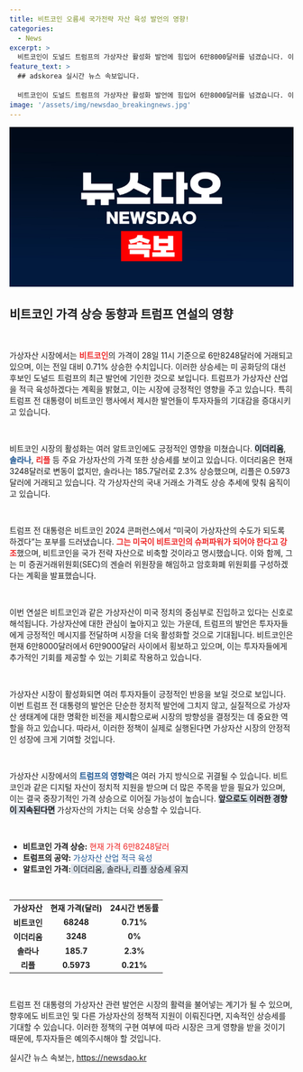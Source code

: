 ```yaml
---
title: 비트코인 오름세 국가전략 자산 육성 발언의 영향!
categories:
  - News
excerpt: >
  비트코인이 도널드 트럼프의 가상자산 활성화 발언에 힘입어 6만8000달러를 넘겼습니다. 이더리움, 솔라나, 리플도 상승세를 타며 시장이 활기를 띠고 있습니다. 트럼프 전 대통령의 발언이 암호화폐의 미래를 밝히고 있습니다.
feature_text: >
  ## adskorea 실시간 뉴스 속보입니다.

  비트코인이 도널드 트럼프의 가상자산 활성화 발언에 힘입어 6만8000달러를 넘겼습니다. 이더리움, 솔라나, 리플도 상승세를 타며 시장이 활기를 띠고 있습니다. 트럼프 전 대통령의 발언이 암호화폐의 미래를 밝히고 있습니다.
image: '/assets/img/newsdao_breakingnews.jpg'
---
```


<p><img src="/assets/img/newsdao_breakingnews.jpg" alt="adskorea 속보" /></p>

<h2 data-ke-size="size26">비트코인 가격 상승 동향과 트럼프 연설의 영향</h2>

<p data-ke-size="size16">&nbsp;</p>

<p>가상자산 시장에서는 <b><span style="color: #ee2323;">비트코인</span></b>의 가격이 28일 11시 기준으로 6만8248달러에 거래되고 있으며, 이는 전일 대비 0.71% 상승한 수치입니다. 이러한 상승세는 미 공화당의 대선 후보인 도널드 트럼프의 최근 발언에 기인한 것으로 보입니다. 트럼프가 가상자산 산업을 적극 육성하겠다는 계획을 밝혔고, 이는 시장에 긍정적인 영향을 주고 있습니다. 특히 트럼프 전 대통령이 비트코인 행사에서 제시한 발언들이 투자자들의 기대감을 증대시키고 있습니다.</p>

<p data-ke-size="size16">&nbsp;</p>

<p>비트코인 시장의 활성화는 여러 알트코인에도 긍정적인 영향을 미쳤습니다. <b><span style="background-color: #21538527;">이더리움</span></b>, <b><span style="color: #1a5490;">솔라나</span></b>, <b><span style="color: #ee2323;">리플</span></b> 등 주요 가상자산의 가격 또한 상승세를 보이고 있습니다. 이더리움은 현재 3248달러로 변동이 없지만, 솔라나는 185.7달러로 2.3% 상승했으며, 리플은 0.5973달러에 거래되고 있습니다. 각 가상자산의 국내 거래소 가격도 상승 추세에 맞춰 움직이고 있습니다.</p>

<p data-ke-size="size16">&nbsp;</p>

<p>트럼프 전 대통령은 비트코인 2024 콘퍼런스에서 “미국이 가상자산의 수도가 되도록 하겠다”는 포부를 드러냈습니다. <b><span style="color: #ee2323;">그는 미국이 비트코인의 슈퍼파워가 되어야 한다고 강조</span></b>했으며, 비트코인을 국가 전략 자산으로 비축할 것이라고 명시했습니다. 이와 함께, 그는 미 증권거래위원회(SEC)의 겐슬러 위원장을 해임하고 암호화폐 위원회를 구성하겠다는 계획을 발표했습니다.</p>

<p data-ke-size="size16">&nbsp;</p>

<p>이번 연설은 비트코인과 같은 가상자산이 미국 정치의 중심부로 진입하고 있다는 신호로 해석됩니다. 가상자산에 대한 관심이 높아지고 있는 가운데, 트럼프의 발언은 투자자들에게 긍정적인 메시지를 전달하며 시장을 더욱 활성화할 것으로 기대됩니다. 비트코인은 현재 6만8000달러에서 6만9000달러 사이에서 횡보하고 있으며, 이는 투자자들에게 추가적인 기회를 제공할 수 있는 기회로 작용하고 있습니다.</p>

<p data-ke-size="size16">&nbsp;</p>

<p>가상자산 시장이 활성화되면 여러 투자자들이 긍정적인 반응을 보일 것으로 보입니다. 이번 트럼프 전 대통령의 발언은 단순한 정치적 발언에 그치지 않고, 실질적으로 가상자산 생태계에 대한 명확한 비전을 제시함으로써 시장의 방향성을 결정짓는 데 중요한 역할을 하고 있습니다. 따라서, 이러한 정책이 실제로 실행된다면 가상자산 시장의 안정적인 성장에 크게 기여할 것입니다.</p>

<p data-ke-size="size16">&nbsp;</p>

<p>가상자산 시장에서의 <b><span style="color: #1a5490;">트럼프의 영향력</span></b>은 여러 가지 방식으로 귀결될 수 있습니다. 비트코인과 같은 디지털 자산이 정치적 지원을 받으며 더 많은 주목을 받을 필요가 있으며, 이는 결국 중장기적인 가격 상승으로 이어질 가능성이 높습니다. <b><span style="background-color: #21538527;">앞으로도 이러한 경향이 지속된다면</span></b> 가상자산의 가치는 더욱 상승할 수 있습니다.</p>

<p data-ke-size="size16">&nbsp;</p>

<ul>
    <li><b>비트코인 가격 상승:</b><span style="color: #ee2323;"> 현재 가격 6만8248달러</span></li>
    <li><b>트럼프의 공약:</b><span style="color: #1a5490;"> 가상자산 산업 적극 육성</span></li>
    <li><b>알트코인 가격:</b><span style="background-color: #21538527;"> 이더리움, 솔라나, 리플 상승세 유지</span></li>
</ul>

<p data-ke-size="size16">&nbsp;</p>

<table>
<tr>
    <th><b>가상자산</b></th>
    <th><b>현재 가격(달러)</b></th>
    <th><b>24시간 변동률</b></th>
</tr>
<tr>
    <td style="text-align: center; height: 17px;"><b>비트코인</b></td>
    <td style="text-align: center; height: 17px;"><b>68248</b></td>
    <td style="text-align: center; height: 17px;"><b>0.71%</b></td>
</tr>
<tr>
    <td style="text-align: center; height: 17px;"><b>이더리움</b></td>
    <td style="text-align: center; height: 17px;"><b>3248</b></td>
    <td style="text-align: center; height: 17px;"><b>0%</b></td>
</tr>
<tr>
    <td style="text-align: center; height: 17px;"><b>솔라나</b></td>
    <td style="text-align: center; height: 17px;"><b>185.7</b></td>
    <td style="text-align: center; height: 17px;"><b>2.3%</b></td>
</tr>
<tr>
    <td style="text-align: center; height: 17px;"><b>리플</b></td>
    <td style="text-align: center; height: 17px;"><b>0.5973</b></td>
    <td style="text-align: center; height: 17px;"><b>0.21%</b></td>
</tr>
</table>

<p data-ke-size="size16">&nbsp;</p>

<p>트럼프 전 대통령의 가상자산 관련 발언은 시장의 활력을 불어넣는 계기가 될 수 있으며, 향후에도 비트코인 및 다른 가상자산의 정책적 지원이 이뤄진다면, 지속적인 상승세를 기대할 수 있습니다. 이러한 정책의 구현 여부에 따라 시장은 크게 영향을 받을 것이기 때문에, 투자자들은 예의주시해야 할 것입니다.</p>
실시간 뉴스 속보는, <a href="https://newsdao.kr" rel="dofollow">https://newsdao.kr</a>


